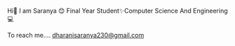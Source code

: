 Hi👋 I am Saranya 😊
Final Year Student✨Computer Science And Engineering 💻

To reach me....
dharanisaranya230@gmail.com
